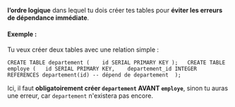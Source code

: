 **l’ordre logique** dans lequel tu dois créer tes tables pour **éviter les erreurs de dépendance immédiate**.

#### Exemple :

Tu veux créer deux tables avec une relation simple :

`CREATE TABLE departement (   
id SERIAL PRIMARY KEY
);  
CREATE TABLE employe (  
id SERIAL PRIMARY KEY,   
departement_id INTEGER REFERENCES departement(id) -- dépend de departement 
);`

 Ici, il faut **obligatoirement créer `departement` AVANT `employe`**, sinon tu auras une erreur, car `departement` n'existera pas encore.